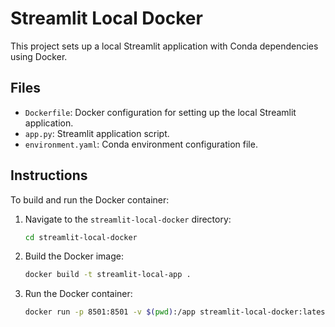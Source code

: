 # Streamlit Local Docker

This project sets up a local Streamlit application with Conda dependencies using Docker.

## Files

- `Dockerfile`: Docker configuration for setting up the local Streamlit application.
- `app.py`: Streamlit application script.
- `environment.yaml`: Conda environment configuration file.

## Instructions

To build and run the Docker container:

1. Navigate to the `streamlit-local-docker` directory:
    ```sh
    cd streamlit-local-docker
    ```

2. Build the Docker image:
    ```sh
    docker build -t streamlit-local-app .
    ```

3. Run the Docker container:
    ```sh
    docker run -p 8501:8501 -v $(pwd):/app streamlit-local-docker:latest 
    ```